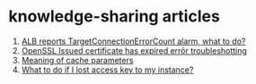 # knowledge-sharing articles 

1. [ALB reports TargetConnectionErrorCount alarm, what to do?](https://github.com/shinchan79/knowledge-sharing/blob/main/ALB-TargetConnectionErrorCount-alarm-troubleshooting.md)
2. [OpenSSL Issued certificate has expired errỏr troubleshotting](https://github.com/shinchan79/knowledge-sharing/blob/main/open-ssl-Issued-certificate-has-expired-troubleshooting.md)
3. [Meaning of cache parameters](https://github.com/shinchan79/knowledge-sharing/blob/main/CloudFront-timeout.md)
4. [What to do if I lost access key to my instance? ](https://github.com/shinchan79/knowledge-sharing/blob/main/Lost-EC2-instance-access-key-troubleshooting.md)
